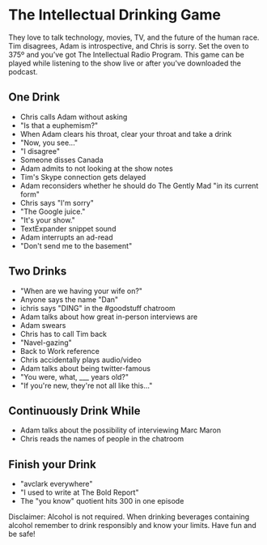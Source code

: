 # The Intellectual Drinking Game
They love to talk technology, movies, TV, and the future of the human race. Tim disagrees, Adam is introspective, and Chris is sorry. Set the oven to 375º and you’ve got The Intellectual Radio Program. This game can be played while listening to the show live or after you've downloaded the podcast.


## One Drink
- Chris calls Adam without asking
- "Is that a euphemism?"
- When Adam clears his throat, clear your throat and take a drink
- "Now, you see..."
- "I disagree"
- Someone disses Canada
- Adam admits to not looking at the show notes
- Tim's Skype connection gets delayed
- Adam reconsiders whether he should do The Gently Mad "in its current form"
- Chris says "I'm sorry"
- "The Google juice."
- "It's your show."
- TextExpander snippet sound
- Adam interrupts an ad-read
- "Don't send me to the basement"
 
## Two Drinks
- "When are we having your wife on?"
- Anyone says the name "Dan"
- ichris says "DING" in the #goodstuff chatroom
- Adam talks about how great in-person interviews are
- Adam swears
- Chris has to call Tim back
- "Navel-gazing"
- Back to Work reference
- Chris accidentally plays audio/video
- Adam talks about being twitter-famous
- "You were, what, ___ years old?"
- "If you're new, they're not all like this..."

## Continuously Drink While
- Adam talks about the possibility of interviewing Marc Maron
- Chris reads the names of people in the chatroom

## Finish your Drink
- "avclark everywhere"
- "I used to write at The Bold Report"
- The "you know" quotient hits 300 in one episode


Disclaimer: Alcohol is not required.  When drinking beverages containing alcohol remember to drink responsibly and know your limits. 
Have fun and be safe!
